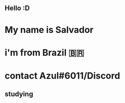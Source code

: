 ## Hello :D

# My name is Salvador

# i'm from Brazil 🇧🇷

# contact Azul#6011/Discord

## studying 

<img src="">

<img src="">


